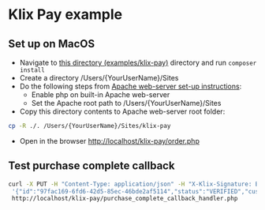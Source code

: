 # Klix Pay example

## Set up on MacOS

* Navigate to [this directory (examples/klix-pay)](/examples/klix-pay) directory and run ```composer install```
* Create a directory /Users/{YourUserName}/Sites
* Do the following steps from [Apache web-server set-up instructions](https://websitebeaver.com/set-up-localhost-on-macos-high-sierra-apache-mysql-and-php-7-with-sslhttps):
  * Enable php on built-in Apache web-server
  * Set the Apache root path to /Users/{YourUserName}/Sites
* Copy this directory contents to Apache web-server root folder:

```bash
cp -R ./. /Users/{YourUserName}/Sites/klix-pay

```

* Open in the browser <http://localhost/klix-pay/order.php>

## Test purchase complete callback

```bash
curl -X PUT -H "Content-Type: application/json" -H "X-Klix-Signature: BvQ99FrXbvgsdL3MsFlmzV02z6nT1aPfS5NwriqCQv2vZnpxohDVpiJQniVh5su6NyDtBBxWH7xp6EhFENyrAg==" -d\
 '{"id":"97fac169-6fd6-42d5-85ec-46bde2af5114","status":"VERIFIED","customer":{"phone_number":"37122334455"},"payment":{"accountStatementReference":"731560503"},"order_id":"1ab189b7-053d-4b92-969f-7e40b7243aae","tax_amount":0.89,"total_amount":5.12,"items":[{"amount":4.23,"label":"Some product","tax_amount":0.89,"total_amount":5.12,"tax_rate":0.21,"quantity":1.000,"unit":"PIECE","type":"UNKNOWN"}],"currency":"EUR","merchant_urls":{"terms":"https://www.citadele.lv/en/customer-support/terms-for-private-customers/","verification":"https://shop.dev.klix.app/widget/emulator/order/verify","confirmation":"https://shop.dev.klix.app/widget/emulator/payment/complete","place_order":"https://shop.dev.klix.app/emulator/callback"},"effective_amount":5.12}'\
 http://localhost/klix-pay/purchase_complete_callback_handler.php
```

